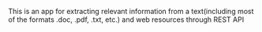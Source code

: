 This is an app for extracting relevant information from a text(including most of the formats .doc, .pdf, .txt, etc.) and web resources through REST API
